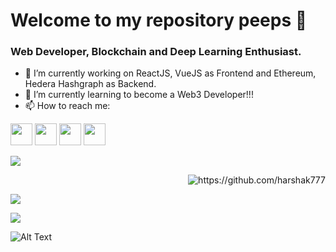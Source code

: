 # Welcome to my repository peeps 👋

<!--
**Harshak777/Harshak777** is a ✨ _special_ ✨ repository because its `README.md` (this file) appears on your GitHub profile.

- 🔭 I’m currently working on ...
- 🌱 I’m currently learning ...
- 👯 I’m looking to collaborate on ...
- 🤔 I’m looking for help with ...
- 💬 Ask me about ...
- 📫 How to reach me: ...
- 😄 Pronouns: ...
- ⚡ Fun fact: ...
-->
### Web Developer, Blockchain and Deep Learning Enthusiast.
- 🔭 I’m currently working on ReactJS, VueJS as Frontend and Ethereum, Hedera Hashgraph as Backend.
- 🌱 I’m currently learning to become a Web3 Developer!!!
- 📫 How to reach me:
<!--<p><a href="https://https:///"><img src="https://img.shields.io/badge/website-black.svg?style=for-the-badge&logo=jekyll&logoColor=white" height=35></a>-->
<a href="https://github.com/Harshak777"><img src="https://img.shields.io/badge/github-black.svg?&style=for-the-badge&logo=github&logoColor=whitee" height=35></a> 
<a href="https://linkedin.com/in/Harshakkrishnaa777"><img src="https://img.shields.io/badge/linkedin-black.svg?&style=for-the-badge&logo=linkedin&logoColor=white" height=35></a>
<a href="https://www.facebook.com/Harshakkrishnaak/"><img src="https://img.shields.io/badge/facebook-black.svg?style=for-the-badge&logo=facebook&logoColor=white" height=35></a>
<a href="https://telegram.me/harshak777"><img src="https://img.shields.io/badge/telegram-black.svg?style=for-the-badge&logo=telegram&logoColor=white" height=35></a>
</p>
<img align="center" src="https://github-readme-stats.vercel.app/api/top-langs/?username=harshak777&show_icons=true" />
<p>
 <p align="right">

<img src="https://github-readme-stats.vercel.app/api?username=harshak777&show_icons=true" alt="https://github.com/harshak777" /> 

![](https://komarev.com/ghpvc/?username=Harshak777&color=brightgreen&style=flat-square)

  </p>
  <p align="left">
<img align="center" src="https://github-readme-stats.vercel.app/api/top-langs/?username=harshak777&show_icons=true" />
 </p>
</p>

 
 ![Alt Text](https://github.com/Harshak777/Harshak777/blob/master/wp.gif)
